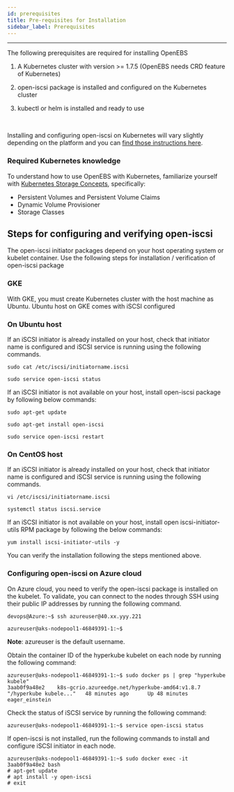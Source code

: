 ```yaml
---
id: prerequisites
title: Pre-requisites for Installation
sidebar_label: Prerequisites
---
```


------

The following prerequisites are required for installing OpenEBS

1. A Kubernetes cluster with version >= 1.7.5 (OpenEBS needs CRD feature of Kubernetes)

2. open-iscsi package is installed and configured on the Kubernetes cluster

3. kubectl or helm is installed and ready to use

   ​


Installing and configuring open-iscsi on Kubernetes will vary slightly depending on the platform and you can [find those instructions here](#iSCSIConfig). 



### Required Kubernetes knowledge

To understand how to use OpenEBS with Kubernetes, familiarize yourself with [Kubernetes Storage Concepts](https://kubernetes.io/docs/concepts/storage/persistent-volumes/), specifically:

- Persistent Volumes and Persistent Volume Claims
- Dynamic Volume Provisioner
- Storage Classes




<a name="iSCSIConfig"></a>

## Steps for configuring and verifying open-iscsi 

The open-iscsi initiator packages depend on your host operating system or kubelet container. Use the following steps for installation / verification of open-iscsi package

### GKE

With GKE, you must create Kubernetes cluster with the host machine as Ubuntu.  Ubuntu host on GKE comes with iSCSI configured

### On Ubuntu host

If an iSCSI initiator is already installed on your host, check that initiator name is configured and iSCSI service is running using the following commands.

```
sudo cat /etc/iscsi/initiatorname.iscsi
```

```
sudo service open-iscsi status
```

If an iSCSI initiator is not available on your host, install open-iscsi package by following below commands: 

```
sudo apt-get update
```

```
sudo apt-get install open-iscsi
```



```
sudo service open-iscsi restart
```



### On CentOS host

If an iSCSI initiator is already installed on your host, check that initiator name is configured and iSCSI service is running using the following commands.

```
vi /etc/iscsi/initiatorname.iscsi
```

```
systemctl status iscsi.service
```

If an iSCSI initiator is not available on your host, install open iscsi-initiator-utils RPM package by following the below commands: 

```
yum install iscsi-initiator-utils -y
```

You can verify the installation following the steps mentioned above. 

<a name="Azure"></a>

### Configuring open-iscsi on Azure cloud

On Azure cloud, you need to verify the open-iscsi package is installed on the kubelet. To validate, you can connect to the nodes through SSH using their public IP addresses by running the following command.

```
devops@Azure:~$ ssh azureuser@40.xx.yyy.221

azureuser@aks-nodepool1-46849391-1:~$
```

 **Note**: azureuser is the default username.

Obtain the container ID of the hyperkube kubelet on each node by running the following command:

```
azureuser@aks-nodepool1-46849391-1:~$ sudo docker ps | grep "hyperkube kubele" 
3aab0f9a48e2    k8s-gcrio.azureedge.net/hyperkube-amd64:v1.8.7   "/hyperkube kubele..."   48 minutes ago      Up 48 minutes                           eager_einstein
```

Check the status of iSCSI service by running the following command:

```
azureuser@aks-nodepool1-46849391-1:~$ service open-iscsi status
```

If open-iscsi is not installed, run the following commands to install and configure iSCSI initiator in each node.

```
azureuser@aks-nodepool1-46849391-1:~$ sudo docker exec -it 3aab0f9a48e2 bash
# apt-get update
# apt install -y open-iscsi
# exit
```



<!-- Hotjar Tracking Code for https://docs.openebs.io -->
<script>
   (function(h,o,t,j,a,r){
       h.hj=h.hj||function(){(h.hj.q=h.hj.q||[]).push(arguments)};
       h._hjSettings={hjid:785693,hjsv:6};
       a=o.getElementsByTagName('head')[0];
       r=o.createElement('script');r.async=1;
       r.src=t+h._hjSettings.hjid+j+h._hjSettings.hjsv;
       a.appendChild(r);
   })(window,document,'https://static.hotjar.com/c/hotjar-','.js?sv=');
</script>
